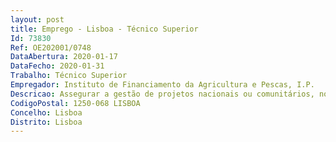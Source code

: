 ```yaml
--- 
layout: post
title: Emprego - Lisboa - Técnico Superior
Id: 73830
Ref: OE202001/0748
DataAbertura: 2020-01-17
DataFecho: 2020-01-31
Trabalho: Técnico Superior
Empregador: Instituto de Financiamento da Agricultura e Pescas, I.P.
Descricao: Assegurar a gestão de projetos nacionais ou comunitários, nomeadamente, no âmbito da Assistência Técnica dos Programas de Desenvolvimento Rural e do MAR2020, bem como do SAMA2020 ‘ Coordenação, preparação e apresentação de candidaturas a novos projectos ‘ Coordenação, preparação e submissão dos processos de pedidos de pagamento dos projetos em curso (identificação das despesas realizadas, verificação e registo da faturação e da documentação de contratação) ‘ Gestão e monitorização da execução dos processos em curso.
CodigoPostal: 1250-068 LISBOA
Concelho: Lisboa
Distrito: Lisboa
--- 
```

